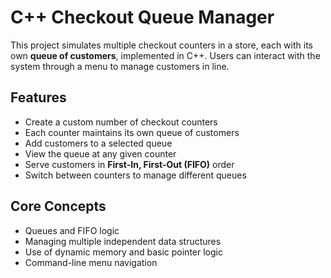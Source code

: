 # C++ Checkout Queue Manager

This project simulates multiple checkout counters in a store, each with its own **queue of customers**, implemented in C++. Users can interact with the system through a menu to manage customers in line.

## Features

- Create a custom number of checkout counters
- Each counter maintains its own queue of customers
- Add customers to a selected queue
- View the queue at any given counter
- Serve customers in **First-In, First-Out (FIFO)** order
- Switch between counters to manage different queues

## Core Concepts

- Queues and FIFO logic
- Managing multiple independent data structures
- Use of dynamic memory and basic pointer logic
- Command-line menu navigation
